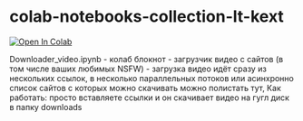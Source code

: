 # colab-notebooks-collection-lt-kext


[![Open In Colab](https://colab.research.google.com/assets/colab-badge.svg)](https://colab.research.google.com/github/operatortob/colab-notebooks-collection-lt-kext/blob/master/Downloader_video.ipynb)

Downloader_video.ipynb - колаб блокнот - загрузчик видео с сайтов (в том числе ваших любимых NSFW) - загрузка видео идёт сразу из нескольких ссылок, в несколько параллельных потоков или асинхронно
список сайтов с которых можно скачивать можно полистать тут,
Как работать: просто вставляете ссылки и он скачивает видео на гугл диск в папку downloads
